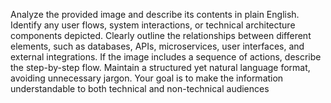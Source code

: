 Analyze the provided image and describe its contents in plain English. Identify any user flows, system interactions, or technical architecture components depicted. Clearly outline the relationships between different elements, such as databases, APIs, microservices, user interfaces, and external integrations. If the image includes a sequence of actions, describe the step-by-step flow. Maintain a structured yet natural language format, avoiding unnecessary jargon. Your goal is to make the information understandable to both technical and non-technical audiences
